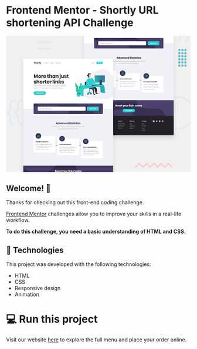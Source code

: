 # Frontend Mentor - Shortly URL shortening API Challenge

![Design preview for the Shortly URL shortening API coding challenge](./design/desktop-preview.jpg)

## Welcome! 👋

Thanks for checking out this front-end coding challenge.

[Frontend Mentor](https://www.frontendmentor.io) challenges allow you to improve your skills in a real-life workflow.

**To do this challenge, you need a basic understanding of HTML and CSS.**

## 🚀 Technologies

This project was developed with the following technologies:

- HTML
- CSS
- Responsive design
- Animation

# 💻 Run this project

Visit our website [here](https://arks-lacerda.github.io/shortlyWebsite/) to explore the full menu and place your order online.

